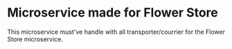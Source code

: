 # Microservice made for Flower Store

This microservice must've handle with all transporter/courrier for the Flower Store microservice.